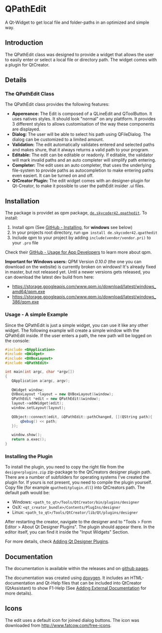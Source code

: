 # QPathEdit
A Qt-Widget to get local file and folder-paths in an optimized and simple way.

## Introduction
The QPathEdit class was designed to provide a widget that allows the user to easily enter or select a local file or directory path. The widget comes with a plugin for QtCreator.

## Details
### The QPathEdit Class
The QPathEdit class provides the following features:
 - **Appereance:** The Edit is composed of a QLineEdit and QToolButton. It uses natives styles. It should look "normal" on any plattform. It provides 3 different styles to allows customisation of the way these components are displayed.
 - **Dialog:** The user will be able to select his path using QFileDialog. The dialog can be customized to a limited amount.
 - **Validation:** The edit automatically validates entered and selected paths and makes shure, that it always returns a valid path to your program.
 - **Editable:** The edit can be editable or readonly. If editable, the validator will mark invalid paths and an auto completer will simplify path entering.
 - **Completer:** The edit uses an auto completer, that uses the underlying file-system to provide paths as autocompletion to make entering paths even easiert. It can be turned on and off.
 - **QtCreator Plugin:** The edit widget comes with an designer-plugin for Qt-Creator, to make it possible to user the pathEdit insider .ui files.

## Installation
The package is providet as qpm package, [`de.skycoder42.qpathedit`](https://www.qpm.io/packages/de.skycoder42.qpathedit/index.html). To install:

1. Install qpm (See [GitHub - Installing](https://github.com/Cutehacks/qpm/blob/master/README.md#installing), for **windows** see below)
2. In your projects root directory, run `qpm install de.skycoder42.qpathedit`
3. Include qpm to your project by adding `include(vendor/vendor.pri)` to your `.pro` file

Check their [GitHub - Usage for App Developers](https://github.com/Cutehacks/qpm/blob/master/README.md#usage-for-app-developers) to learn more about qpm.

**Important for Windows users:** QPM Version *0.10.0* (the one you can download on the website) is currently broken on windows! It's already fixed in master, but not released yet. Until a newer versions gets released, you can download the latest dev build from here:
- https://storage.googleapis.com/www.qpm.io/download/latest/windows_amd64/qpm.exe
- https://storage.googleapis.com/www.qpm.io/download/latest/windows_386/qpm.exe

### Usage - A simple Example
Since the QPathEdit is just a simple widget, you can use it like any other widget.
The following example will create a simple window with the QPathEdit inside. If the user enters a path, the new path will be logged on the console:

```cpp
#include <QApplication>
#include <QWidget>
#include <QVBoxLayout>
#include <QPathEdit>

int main(int argc, char *argv[])
{
   QApplication a(argc, argv);
   
   QWidget window;
   QVBoxLayout *layout = new QVBoxLayout(&window);
   QPathEdit *edit = new QPathEdit(&window);
   layout->addWidget(edit);
   window.setLayout(layout);
   
   QObject::connect(edit, &QPathEdit::pathChanged, [](QString path){
       qDebug() << path;
   });
   
   window.show();
   return a.exec();
}
```

### Installing the Plugin
To install the plugin, you need to copy the right file from the `designerplugins.zip` zip-package to the QtCreators designer plugin path. There are a number of subfolders for operating systems I've created the plugin for. If yours is not present, you need to compile the plugin yourself. Copy file (for example `qpatheditplugin.dll`) into QtCreators path. The default path would be:
- Windows: `<path_to_qt>/Tools/QtCreator/bin/plugins/designer`
- OsX: `<qt_creator_bundle>/Contents/PlugIns/designer`
- Linux: `<path_to_qt>/Tools/QtCreator/lib/Qt/plugins/designer` 

After restarting the creator, navigate to the designer and to "Tools > Form Editor > About Qt Designer Plugins". The plugin should appear there. In the editor itself, you can find it inside the "Input Widgets" Section.

For more details, check [Adding Qt Designer Plugins](http://doc.qt.io/qtcreator/adding-plugins.html).

## Documentation
The documentation is available within the releases and on [github pages](https://skycoder42.github.io/QPathEdit/).

The documentation was created using [doxygen](www.doxygen.org/). It includes an HTML-documentation and Qt-Help files that can be included into QtCreator (QtAssistant) to show F1-Help (See [Adding External Documentation](https://doc.qt.io/qtcreator/creator-help.html#adding-external-documentation) for more details).

## Icons
The edit uses a default icon for joined dialog buttons. The icon was downloaded from http://www.fatcow.com/free-icons.
